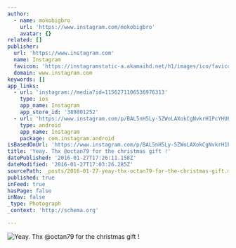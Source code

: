 ```yaml
---
author:
  - name: mokobigbro
    url: 'https://www.instagram.com/mokobigbro'
    avatar: {}
related: []
publisher:
  url: 'https://www.instagram.com'
  name: Instagram
  favicon: 'https://instagramstatic-a.akamaihd.net/h1/images/ico/favicon.ico/7cdab0872b15.ico'
  domain: www.instagram.com
keywords: []
app_links:
  - url: 'instagram://media?id=1156271106536976313'
    type: ios
    app_name: Instagram
    app_store_id: '389801252'
  - url: 'https://www.instagram.com/p/BAL5nH5Ly-5ZWoLAXokCgNvkrH1PcYHUE_9Umo0/'
    type: android
    app_name: Instagram
    package: com.instagram.android
isBasedOnUrl: 'https://www.instagram.com/p/BAL5nH5Ly-5ZWoLAXokCgNvkrH1PcYHUE_9Umo0/?taken-by=mokobigbro'
title: 'Yeay. Thx @octan79 for the christmas gift !'
datePublished: '2016-01-27T17:26:11.158Z'
dateModified: '2016-01-27T17:03:26.285Z'
sourcePath: _posts/2016-01-27-yeay-thx-octan79-for-the-christmas-gift.md
published: true
inFeed: true
hasPage: false
inNav: false
_type: Photograph
_context: 'http://schema.org'

---
```

![Yeay&period; Thx &commat;octan79 for the christmas gift &excl;](https://scontent.cdninstagram.com/hphotos-xtf1/t51.2885-15/sh0.08/e35/p640x640/12479349_191739167846746_1757683308_n.jpg)